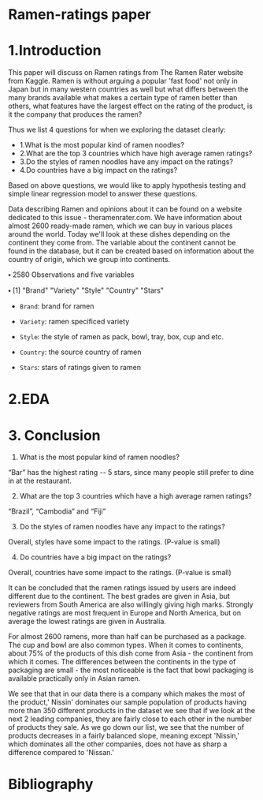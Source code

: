 # Ramen-ratings paper
# 1.Introduction

This paper will discuss on Ramen ratings from The Ramen Rater website from Kaggle. Ramen is without arguing a popular 'fast food' not only in Japan but in many western countries as well but what differs between the many brands available what makes a certain type of ramen better than others, what features have the largest effect on the rating of the product, is it the company that produces the ramen? 

Thus we list 4 questions for when we exploring the dataset clearly:
* 1.What is the most popular kind of ramen noodles?
* 2.What are the top 3 countries which have high average ramen ratings?
* 3.Do the styles of ramen noodles have any impact on the ratings? 
* 4.Do countries have a big impact on the ratings?

Based on above questions, we would like to apply hypothesis testing and simple linear 
regression model to answer these questions.

Data describing Ramen and opinions about it can be found on a website dedicated to this issue - theramenrater.com. We have information about almost 2600 ready-made ramen, which we can buy in various places around the world. Today we'll look at these dishes depending on the continent they come from. The variable about the continent cannot be found in the database, but it can be created based on information about the country of origin, which we group into continents.  

⬩ 2580 Observations and five variables


⬩ [1] "Brand" "Variety" "Style" "Country" "Stars"



* `Brand`: brand for ramen


* `Variety`: ramen specificed variety


* `Style`: the style of ramen as pack, bowl, tray, box, cup and etc.


* `Country`: the source country of ramen


* `Stars`: stars of ratings given to ramen

# 2.EDA


# 3. Conclusion
1. What is the most popular kind of ramen noodles?


“Bar” has the highest rating -- 5 stars, since many people still prefer to dine in 
at the restaurant. 


2. What are the top 3 countries which have a high average ramen ratings?


“Brazil”, “Cambodia” and “Fiji”



3. Do the styles of ramen noodles have any impact to the ratings?



Overall, styles have some impact to the ratings. (P-value is small)



4. Do countries have a big impact on the ratings?



Overall, countries have some impact to the ratings. (P-value is small)



It can be concluded that the ramen ratings issued by users are indeed different due to the continent. The best grades are given in Asia, but reviewers from South America are also willingly giving high marks. Strongly negative ratings are most frequent in Europe and North America, but on average the lowest ratings are given in Australia.


For almost 2600 ramens, more than half can be purchased as a package. The cup and bowl are also common types. When it comes to continents, about 75% of the products of this dish come from Asia - the continent from which it comes. The differences between the continents in the type of packaging are small - the most noticeable is the fact that bowl packaging is available practically only in Asian ramen.


We see that that in our data there is a company which makes the most of the product,' Nissin' dominates our sample population of products having more than 350 different products in the dataset we see that if we look at the next 2 leading companies, they are fairly close to each other in the number of products they sale. As we go down our list, we see that the number of products decreases in a fairly balanced slope, meaning except 'Nissin,' which dominates all the other companies, does not have as sharp a difference compared to 'Nissan.'
# Bibliography

